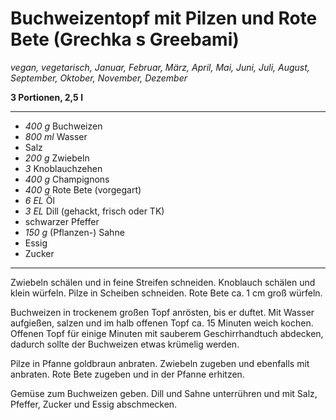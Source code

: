 # Buchweizentopf mit Pilzen und Rote Bete (Grechka s Greebami)

*vegan, vegetarisch, Januar, Februar, März, April, Mai, Juni, Juli, August, September, Oktober, November, Dezember*

**3 Portionen, 2,5 l**

---

- *400 g* Buchweizen
- *800 ml* Wasser
- Salz
- *200 g* Zwiebeln
- *3* Knoblauchzehen
- *400 g* Champignons
- *400 g* Rote Bete (vorgegart)
- *6 EL* Öl
- *3 EL* Dill (gehackt, frisch oder TK)
- schwarzer Pfeffer
- *150 g* (Pflanzen-) Sahne
- Essig
- Zucker

---

Zwiebeln schälen und in feine Streifen schneiden. Knoblauch schälen und klein würfeln. Pilze in Scheiben schneiden. Rote Bete ca. 1 cm groß würfeln.

Buchweizen in trockenem großen Topf anrösten, bis er duftet. Mit Wasser aufgießen, salzen und im halb offenen Topf ca. 15 Minuten weich kochen. Offenen Topf für einige Minuten mit sauberem Geschirrhandtuch abdecken, dadurch sollte der Buchweizen etwas krümelig werden.

Pilze in Pfanne goldbraun anbraten. Zwiebeln zugeben und ebenfalls mit anbraten. Rote Bete zugeben und in der Pfanne erhitzen.

Gemüse zum Buchweizen geben. Dill und Sahne unterrühren und mit Salz, Pfeffer, Zucker und Essig abschmecken.
